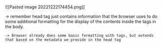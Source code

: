 ![[Pasted image 20221222174454.png]]

-> remember head tag just contains information that the browser uses to do some additional formatting for the display of the contents inside the tags in the body. 

	-> Browser already does some basic formatting with tags, but extends that based on the metadata we provide in the head tag